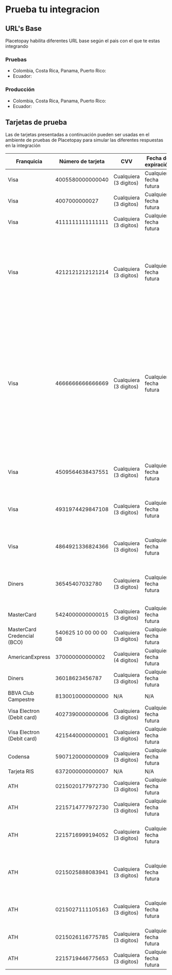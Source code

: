 # Prueba tu integracion

## URL's Base
Placetopay habilita diferentes URL base según el pais con el que te estas integrando

### Pruebas
- Colombia, Costa Rica, Panama, Puerto Rico:
- Ecuador:

### Producción
- Colombia, Costa Rica, Panama, Puerto Rico:
- Ecuador:



## Tarjetas de prueba

Las de tarjetas presentadas a continuación pueden ser usadas en el ambiente de pruebas de Placetopay para simular las diferentes respuestas en la integración

Franquicia | Número de tarjeta | CVV | Fecha de expiración | Comportamiento
-----------|-------------------|-----|---------------------|--------------
Visa | 4005580000000040 | Cualquiera (3 digitos) | Cualquier fecha futura | Rechaza
Visa|	4007000000027| Cualquiera (3 digitos) | Cualquier fecha futura |	Aprueba
Visa|	4111111111111111| Cualquiera (3 digitos) | Cualquier fecha futura |	Aprueba
Visa|	4212121212121214| Cualquiera (3 digitos) | Cualquier fecha futura |	Deja la operación pendiente como modo de captura, la operación debe ser autorizada o cancelada en el panel de Place to Pay o de otra manera por operaciones de VOID o SETTLE.
Visa|	4666666666666669| Cualquiera (3 digitos) | Cualquier fecha futura |	Este toma 5 minutos para autorizar. La idea es simular un tiempo de espera en su autorización. Así que el servicio de consumo fallará por el tiempo, lo que obligará al uso del Webservice para verificar cuando la operación completa su proceso. Tenga en cuenta los tiempos de consumo de Webservice.
Visa| 4509564638437551 | Cualquiera (3 digitos) | Cualquier fecha futura | Deja la operación pendiente pero cuando se consulta cambia a aprobada.
Visa| 4931974429847108 | Cualquiera (3 digitos) | Cualquier fecha futura | Deja la operación Pendiente pero cuando se consulta se mantiene en pendiente.
Visa| 4864921336824366 | Cualquiera (3 digitos) | Cualquier fecha futura | Deja la operación Pendiente pero cuando se consulta cambia a rechazada.
Diners|	36545407032780| Cualquiera (3 digitos) | Cualquier fecha futura |	Deja la operación en estado Manual (se debe aprobar o rechazar desde la consola)
MasterCard|	5424000000000015| Cualquiera (3 digitos) | Cualquier fecha futura |	Aprueba
MasterCard Credencial (BCO)|	540625 10 00 00 00 08 | Cualquiera (3 digitos) | Cualquier fecha futura |	Aprueba
AmericanExpress|	370000000000002| Cualquiera (4 digitos) | Cualquier fecha futura |	Aprueba
Diners|	36018623456787 | Cualquiera (3 digitos) | Cualquier fecha futura |	Aprueba
BBVA Club Campestre|	8130010000000000 | N/A | N/A |	Aprueba
Visa Electron (Debit card)|	4027390000000006 | Cualquiera (3 digitos) | Cualquier fecha futura |	Aprueba
Visa Electron (Debit card)|	4215440000000001 | Cualquiera (3 digitos) | Cualquier fecha futura |	Rechaza
Codensa	|5907120000000009 | Cualquiera (3 digitos) | Cualquier fecha futura |	Rechaza
Tarjeta RIS	| 6372000000000007 | N/A | N/A |	Rechaza
ATH| 0215020177972730  | Cualquiera (3 digitos) | Cualquier fecha futura | Aprueba.
ATH| 2215714777972730  | Cualquiera (3 digitos) | Cualquier fecha futura | Aprueba.
ATH| 2215716999194052  | Cualquiera (3 digitos) | Cualquier fecha futura | Deja la operación pendiente pero cuando se consulta cambia a aprobada.
ATH| 0215025888083941  | Cualquiera (3 digitos) | Cualquier fecha futura | Deja la operación Pendiente pero cuando se consulta se mantiene en pendiente.
ATH| 0215027111105163  | Cualquiera (3 digitos) | Cualquier fecha futura | Deja la operación Pendiente pero cuando se consulta cambia a rechazada.
ATH| 0215026116775785  | Cualquiera (3 digitos) | Cualquier fecha futura | Rechazada.
ATH| 2215719446775653  | Cualquiera (3 digitos) | Cualquier fecha futura | Rechazada.
